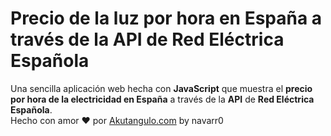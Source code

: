 # Precio de la luz por hora en España a través de la API de Red Eléctrica Española
Una sencilla aplicación web hecha con __JavaScript__ que muestra el **precio por hora de la electricidad en España** a través de la __API__ de **Red Eléctrica Española**. <br>
Hecho con amor :heart: por [Akutangulo.com](http://akutangulo.com/ "Akutangulo.com") by navarr0
